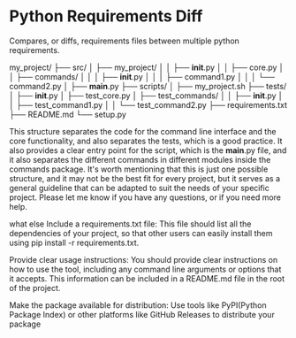 # Python Requirements Diff
Compares, or diffs, requirements files between multiple python requirements.

my_project/
├── src/
│   ├── my_project/
│   │   ├── __init__.py
│   │   ├── core.py
│   │   ├── commands/
│   │   │   ├── __init__.py
│   │   │   ├── command1.py
│   │   │   └── command2.py
│   ├── __main__.py
├── scripts/
│   ├── my_project.sh
├── tests/
│   ├── __init__.py
│   ├── test_core.py
│   ├── test_commands/
│   │   ├── __init__.py
│   │   ├── test_command1.py
│   │   └── test_command2.py
├── requirements.txt
├── README.md
└── setup.py

This structure separates the code for the command line interface and the core functionality, and also separates the tests, which is a good practice. It also provides a clear entry point for the script, which is the __main__.py file, and it also separates the different commands in different modules inside the commands package.
It's worth mentioning that this is just one possible structure, and it may not be the best fit for every project, but it serves as a general guideline that can be adapted to suit the needs of your specific project.
Please let me know if you have any questions, or if you need more help.


what else
Include a requirements.txt file: This file should list all the dependencies of your project, so that other users can easily install them using pip install -r requirements.txt.

Provide clear usage instructions: You should provide clear instructions on how to use the tool, including any command line arguments or options that it accepts. This information can be included in a README.md file in the root of the project.

Make the package available for distribution: Use tools like PyPI(Python Package Index) or other platforms like GitHub Releases to distribute your package
